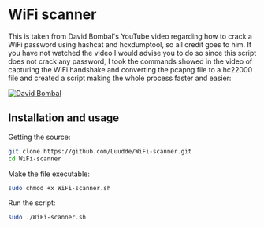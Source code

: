 # WiFi scanner
This is taken from David Bombal's YouTube video regarding how to crack a WiFi password using hashcat and hcxdumptool, so all credit goes to him. If you have not watched the video I would advise you to do so since this script does not crack any password, I took the commands showed in the video of capturing the WiFi handshake and converting the pcapng file to a hc22000 file and created a script making the whole process faster and easier:

[![David Bombal](https://img.youtube.com/vi/Usw0IlGbkC4/0.jpg)](https://www.youtube.com/watch?v=Usw0IlGbkC4)


## Installation and usage
Getting the source:
```bash
git clone https://github.com/Luudde/WiFi-scanner.git
cd WiFi-scanner
```
Make the file executable:
```bash
sudo chmod +x WiFi-scanner.sh
```
Run the script:
```bash
sudo ./WiFi-scanner.sh
```


